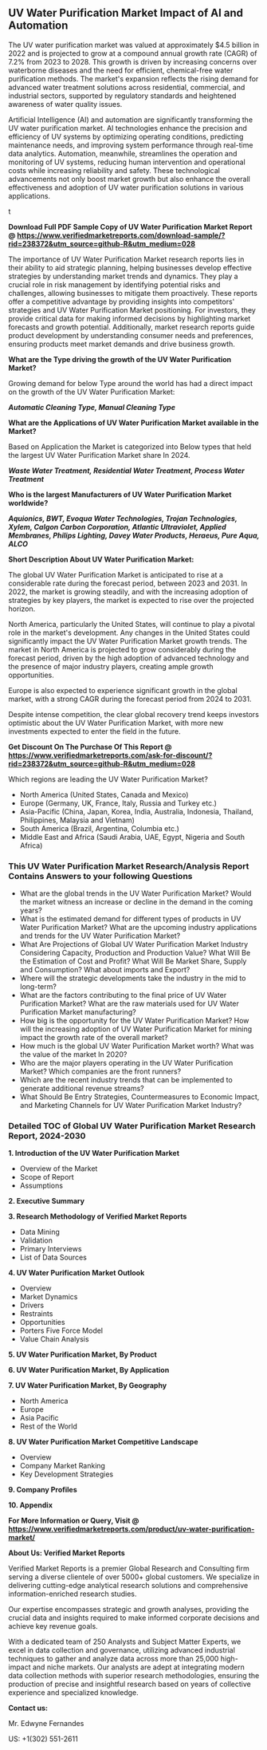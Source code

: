 <h2>UV Water Purification Market Impact of AI and Automation</h2><p>The UV water purification market was valued at approximately $4.5 billion in 2022 and is projected to grow at a compound annual growth rate (CAGR) of 7.2% from 2023 to 2028. This growth is driven by increasing concerns over waterborne diseases and the need for efficient, chemical-free water purification methods. The market's expansion reflects the rising demand for advanced water treatment solutions across residential, commercial, and industrial sectors, supported by regulatory standards and heightened awareness of water quality issues.</p><p>Artificial Intelligence (AI) and automation are significantly transforming the UV water purification market. AI technologies enhance the precision and efficiency of UV systems by optimizing operating conditions, predicting maintenance needs, and improving system performance through real-time data analytics. Automation, meanwhile, streamlines the operation and monitoring of UV systems, reducing human intervention and operational costs while increasing reliability and safety. These technological advancements not only boost market growth but also enhance the overall effectiveness and adoption of UV water purification solutions in various applications.</p>t</p><p id="" class=""><strong>Download Full PDF Sample Copy of UV Water Purification Market Report @ <a href="https://www.verifiedmarketreports.com/download-sample/?rid=238372&utm_source=github-R&utm_medium=028" target="_blank">https://www.verifiedmarketreports.com/download-sample/?rid=238372&utm_source=github-R&utm_medium=028</a></strong></p><p>The importance of&nbsp;UV Water Purification Market research reports lies in their ability to aid strategic planning, helping businesses develop effective strategies by understanding market trends and dynamics. They play a crucial role in risk management by identifying potential risks and challenges, allowing businesses to mitigate them proactively. These reports offer a competitive advantage by providing insights into competitors' strategies and UV Water Purification Market positioning. For investors, they provide critical data for making informed decisions by highlighting market forecasts and growth potential. Additionally, market research reports guide product development by understanding consumer needs and preferences, ensuring products meet market demands and drive business growth.</p><p><strong>What are the&nbsp;Type driving the growth of the UV Water Purification Market?</strong></p><p id="" class="">Growing demand for below Type around the world has had a direct impact on the growth of the UV Water Purification Market:</p><em><strong>Automatic Cleaning Type, Manual Cleaning Type</strong></em></p><strong>What are the&nbsp;Applications&nbsp;of UV Water Purification Market available in the Market?</strong></p><p id="" class="">Based on Application the Market is categorized into Below types that held the largest UV Water Purification Market share In 2024.</p><em><strong>Waste Water Treatment, Residential Water Treatment, Process Water Treatment</strong></em></p><strong>Who is the largest Manufacturers of UV Water Purification Market worldwide?</strong></p><p><em><strong>Aquionics, BWT, Evoqua Water Technologies, Trojan Technologies, Xylem, Calgon Carbon Corporation, Atlantic Ultraviolet, Applied Membranes, Philips Lighting, Davey Water Products, Heraeus, Pure Aqua, ALCO</strong></em></p><p id="" class=""><strong>Short Description About UV Water Purification Market:</strong></p><p>The global UV Water Purification Market is anticipated to rise at a considerable rate during the forecast period, between 2023 and 2031. In 2022, the market is growing steadily, and with the increasing adoption of strategies by key players, the market is expected to rise over the projected horizon.</p><p>North America, particularly the United States, will continue to play a pivotal role in the market's development. Any changes in the United States could significantly impact the UV Water Purification Market growth trends. The market in North America is projected to grow considerably during the forecast period, driven by the high adoption of advanced technology and the presence of major industry players, creating ample growth opportunities.</p><p>Europe is also expected to experience significant growth in the global market, with a strong CAGR during the forecast period from 2024 to 2031.</p><p>Despite intense competition, the clear global recovery trend keeps investors optimistic about the UV Water Purification Market, with more new investments expected to enter the field in the future.</p><p id="" class=""><strong>Get Discount On The Purchase Of This Report @ <a href="https://www.verifiedmarketreports.com/ask-for-discount/?rid=238372&utm_source=github-R&utm_medium=028" target="_blank">https://www.verifiedmarketreports.com/ask-for-discount/?rid=238372&utm_source=github-R&utm_medium=028</a></strong></p>Which regions are leading the UV Water Purification Market?</p><ul><li>North America (United States, Canada and Mexico)</li><li>Europe (Germany, UK, France, Italy, Russia and Turkey etc.)</li><li>Asia-Pacific (China, Japan, Korea, India, Australia, Indonesia, Thailand, Philippines, Malaysia and Vietnam)</li><li>South America (Brazil, Argentina, Columbia etc.)</li><li>Middle East and Africa (Saudi Arabia, UAE, Egypt, Nigeria and South Africa)</li></ul><h3 id="" class="">This UV Water Purification Market Research/Analysis Report Contains Answers to your following Questions</h3><ul><li>What are the global trends in the UV Water Purification Market? Would the market witness an increase or decline in the demand in the coming years?</li><li>What is the estimated demand for different types of products in UV Water Purification Market? What are the upcoming industry applications and trends for the UV Water Purification Market?</li><li>What Are Projections of Global UV Water Purification Market Industry Considering Capacity, Production and Production Value? What Will Be the Estimation of Cost and Profit? What Will Be Market Share, Supply and Consumption? What about imports and Export?</li><li>Where will the strategic developments take the industry in the mid to long-term?</li><li>What are the factors contributing to the final price of UV Water Purification Market? What are the raw materials used for UV Water Purification Market manufacturing?</li><li>How big is the opportunity for the UV Water Purification Market? How will the increasing adoption of UV Water Purification Market for mining impact the growth rate of the overall market?</li><li>How much is the global UV Water Purification Market worth? What was the value of the market In 2020?</li><li>Who are the major players operating in the UV Water Purification Market? Which companies are the front runners?</li><li>Which are the recent industry trends that can be implemented to generate additional revenue streams?</li><li>What Should Be Entry Strategies, Countermeasures to Economic Impact, and Marketing Channels for UV Water Purification Market Industry?</li></ul><h3 id="" class="">Detailed TOC of Global UV Water Purification Market Research Report, 2024-2030</h3><p id="" class=""><strong>1. Introduction of the UV Water Purification Market</strong></p><ul><li>Overview of the Market</li><li>Scope of Report</li><li>Assumptions</li></ul><p id="" class=""><strong>2. Executive Summary</strong></p><p id="" class=""><strong>3. Research Methodology of Verified Market Reports</strong></p><ul><li>Data Mining</li><li>Validation</li><li>Primary Interviews</li><li>List of Data Sources</li></ul><p id="" class=""><strong>4. UV Water Purification Market Outlook</strong></p><ul><li>Overview</li><li>Market Dynamics</li><li>Drivers</li><li>Restraints</li><li>Opportunities</li><li>Porters Five Force Model</li><li>Value Chain Analysis</li></ul><p id="" class=""><strong>5. UV Water Purification Market, By Product</strong></p><p id="" class=""><strong>6. UV Water Purification Market, By Application</strong></p><p id="" class=""><strong>7. UV Water Purification Market, By Geography</strong></p><ul><li>North America</li><li>Europe</li><li>Asia Pacific</li><li>Rest of the World</li></ul><p id="" class=""><strong>8. UV Water Purification Market Competitive Landscape</strong></p><ul><li>Overview</li><li>Company Market Ranking</li><li>Key Development Strategies</li></ul><p id="" class=""><strong>9. Company Profiles</strong></p><p id="" class=""><strong>10. Appendix</strong></p><p id="" class=""><strong>For More Information or Query, Visit @ <a href="https://www.verifiedmarketreports.com/product/uv-water-purification-market/" target="_blank">https://www.verifiedmarketreports.com/product/uv-water-purification-market/</a></strong></p><p id="" class=""><strong>About Us: Verified Market Reports</strong></p><p id="" class="">Verified Market Reports is a premier Global Research and Consulting firm serving a diverse clientele of over 5000+ global customers. We specialize in delivering cutting-edge analytical research solutions and comprehensive information-enriched research studies.</p><p id="" class="">Our expertise encompasses strategic and growth analyses, providing the crucial data and insights required to make informed corporate decisions and achieve key revenue goals.</p><p id="" class="">With a dedicated team of 250 Analysts and Subject Matter Experts, we excel in data collection and governance, utilizing advanced industrial techniques to gather and analyze data across more than 25,000 high-impact and niche markets. Our analysts are adept at integrating modern data collection methods with superior research methodologies, ensuring the production of precise and insightful research based on years of collective experience and specialized knowledge.</p><p id="" class=""><strong>Contact us:</strong></p><p id="" class="">Mr. Edwyne Fernandes</p><p id="" class="">US: +1(302) 551-2611</p>